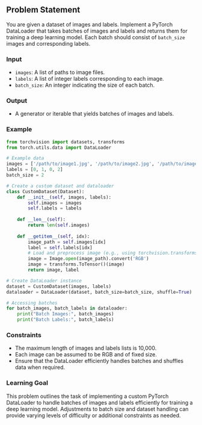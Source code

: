 ## Problem Statement

You are given a dataset of images and labels. Implement a PyTorch DataLoader that takes batches of images and labels and returns them for training a deep learning model. Each batch should consist of `batch_size` images and corresponding labels.

### Input

- `images`: A list of paths to image files.
- `labels`: A list of integer labels corresponding to each image.
- `batch_size`: An integer indicating the size of each batch.

### Output

- A generator or iterable that yields batches of images and labels.

### Example

```python
from torchvision import datasets, transforms
from torch.utils.data import DataLoader

# Example data
images = ['/path/to/image1.jpg', '/path/to/image2.jpg', '/path/to/image3.jpg', '/path/to/image4.jpg']
labels = [0, 1, 0, 2]
batch_size = 2

# Create a custom dataset and dataloader
class CustomDataset(Dataset):
    def __init__(self, images, labels):
        self.images = images
        self.labels = labels
    
    def __len__(self):
        return len(self.images)
    
    def __getitem__(self, idx):
        image_path = self.images[idx]
        label = self.labels[idx]
        # Load and preprocess image (e.g., using torchvision.transforms)
        image = Image.open(image_path).convert('RGB')
        image = transforms.ToTensor()(image)
        return image, label

# Create DataLoader instance
dataset = CustomDataset(images, labels)
dataloader = DataLoader(dataset, batch_size=batch_size, shuffle=True)

# Accessing batches
for batch_images, batch_labels in dataloader:
    print("Batch Images:", batch_images)
    print("Batch Labels:", batch_labels)
```

### Constraints
* The maximum length of images and labels lists is 10,000.
* Each image can be assumed to be RGB and of fixed size.
* Ensure that the DataLoader efficiently handles batches and shuffles data when required.

### Learning Goal
This problem outlines the task of implementing a custom PyTorch DataLoader to handle batches of images and labels efficiently for training a deep learning model. Adjustments to batch size and dataset handling can provide varying levels of difficulty or additional constraints as needed.
